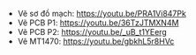 - Vẽ sơ đồ mạch: https://youtu.be/PRA1Vi847Pk
- Vẽ PCB P1: https://youtu.be/36TzJTMXN4M
- Vẽ PCB P2: https://youtu.be/_uB_t1YEerg
- Vẽ MT1470: https://youtu.be/gbkhL5r8HVc